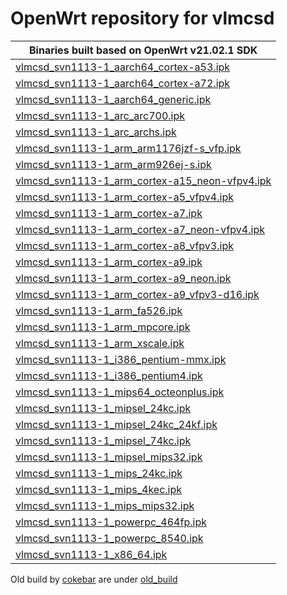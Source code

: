 OpenWrt repository for vlmcsd
========

| Binaries built based on OpenWrt v21.02.1 SDK |
|---|
|[vlmcsd_svn1113-1_aarch64_cortex-a53.ipk](https://a962702.github.io/openwrt-vlmcsd/21.02.1/vlmcsd_svn1113-1_aarch64_cortex-a53.ipk)|
|[vlmcsd_svn1113-1_aarch64_cortex-a72.ipk](https://a962702.github.io/openwrt-vlmcsd/21.02.1/vlmcsd_svn1113-1_aarch64_cortex-a72.ipk)|
|[vlmcsd_svn1113-1_aarch64_generic.ipk](https://a962702.github.io/openwrt-vlmcsd/21.02.1/vlmcsd_svn1113-1_aarch64_generic.ipk)|
|[vlmcsd_svn1113-1_arc_arc700.ipk](https://a962702.github.io/openwrt-vlmcsd/21.02.1/vlmcsd_svn1113-1_arc_arc700.ipk)|
|[vlmcsd_svn1113-1_arc_archs.ipk](https://a962702.github.io/openwrt-vlmcsd/21.02.1/vlmcsd_svn1113-1_arc_archs.ipk)|
|[vlmcsd_svn1113-1_arm_arm1176jzf-s_vfp.ipk](https://a962702.github.io/openwrt-vlmcsd/21.02.1/vlmcsd_svn1113-1_arm_arm1176jzf-s_vfp.ipk)|
|[vlmcsd_svn1113-1_arm_arm926ej-s.ipk](https://a962702.github.io/openwrt-vlmcsd/21.02.1/vlmcsd_svn1113-1_arm_arm926ej-s.ipk)|
|[vlmcsd_svn1113-1_arm_cortex-a15_neon-vfpv4.ipk](https://a962702.github.io/openwrt-vlmcsd/21.02.1/vlmcsd_svn1113-1_arm_cortex-a15_neon-vfpv4.ipk)|
|[vlmcsd_svn1113-1_arm_cortex-a5_vfpv4.ipk](https://a962702.github.io/openwrt-vlmcsd/21.02.1/vlmcsd_svn1113-1_arm_cortex-a5_vfpv4.ipk)|
|[vlmcsd_svn1113-1_arm_cortex-a7.ipk](https://a962702.github.io/openwrt-vlmcsd/21.02.1/vlmcsd_svn1113-1_arm_cortex-a7.ipk)|
|[vlmcsd_svn1113-1_arm_cortex-a7_neon-vfpv4.ipk](https://a962702.github.io/openwrt-vlmcsd/21.02.1/vlmcsd_svn1113-1_arm_cortex-a7_neon-vfpv4.ipk)|
|[vlmcsd_svn1113-1_arm_cortex-a8_vfpv3.ipk](https://a962702.github.io/openwrt-vlmcsd/21.02.1/vlmcsd_svn1113-1_arm_cortex-a8_vfpv3.ipk)|
|[vlmcsd_svn1113-1_arm_cortex-a9.ipk](https://a962702.github.io/openwrt-vlmcsd/21.02.1/vlmcsd_svn1113-1_arm_cortex-a9.ipk)|
|[vlmcsd_svn1113-1_arm_cortex-a9_neon.ipk](https://a962702.github.io/openwrt-vlmcsd/21.02.1/vlmcsd_svn1113-1_arm_cortex-a9_neon.ipk)|
|[vlmcsd_svn1113-1_arm_cortex-a9_vfpv3-d16.ipk](https://a962702.github.io/openwrt-vlmcsd/21.02.1/vlmcsd_svn1113-1_arm_cortex-a9_vfpv3-d16.ipk)|
|[vlmcsd_svn1113-1_arm_fa526.ipk](https://a962702.github.io/openwrt-vlmcsd/21.02.1/vlmcsd_svn1113-1_arm_fa526.ipk)|
|[vlmcsd_svn1113-1_arm_mpcore.ipk](https://a962702.github.io/openwrt-vlmcsd/21.02.1/vlmcsd_svn1113-1_arm_mpcore.ipk)|
|[vlmcsd_svn1113-1_arm_xscale.ipk](https://a962702.github.io/openwrt-vlmcsd/21.02.1/vlmcsd_svn1113-1_arm_xscale.ipk)|
|[vlmcsd_svn1113-1_i386_pentium-mmx.ipk](https://a962702.github.io/openwrt-vlmcsd/21.02.1/vlmcsd_svn1113-1_i386_pentium-mmx.ipk)|
|[vlmcsd_svn1113-1_i386_pentium4.ipk](https://a962702.github.io/openwrt-vlmcsd/21.02.1/vlmcsd_svn1113-1_i386_pentium4.ipk)|
|[vlmcsd_svn1113-1_mips64_octeonplus.ipk](https://a962702.github.io/openwrt-vlmcsd/21.02.1/vlmcsd_svn1113-1_mips64_octeonplus.ipk)|
|[vlmcsd_svn1113-1_mipsel_24kc.ipk](https://a962702.github.io/openwrt-vlmcsd/21.02.1/vlmcsd_svn1113-1_mipsel_24kc.ipk)|
|[vlmcsd_svn1113-1_mipsel_24kc_24kf.ipk](https://a962702.github.io/openwrt-vlmcsd/21.02.1/vlmcsd_svn1113-1_mipsel_24kc_24kf.ipk)|
|[vlmcsd_svn1113-1_mipsel_74kc.ipk](https://a962702.github.io/openwrt-vlmcsd/21.02.1/vlmcsd_svn1113-1_mipsel_74kc.ipk)|
|[vlmcsd_svn1113-1_mipsel_mips32.ipk](https://a962702.github.io/openwrt-vlmcsd/21.02.1/vlmcsd_svn1113-1_mipsel_mips32.ipk)|
|[vlmcsd_svn1113-1_mips_24kc.ipk](https://a962702.github.io/openwrt-vlmcsd/21.02.1/vlmcsd_svn1113-1_mips_24kc.ipk)|
|[vlmcsd_svn1113-1_mips_4kec.ipk](https://a962702.github.io/openwrt-vlmcsd/21.02.1/vlmcsd_svn1113-1_mips_4kec.ipk)|
|[vlmcsd_svn1113-1_mips_mips32.ipk](https://a962702.github.io/openwrt-vlmcsd/21.02.1/vlmcsd_svn1113-1_mips_mips32.ipk)|
|[vlmcsd_svn1113-1_powerpc_464fp.ipk](https://a962702.github.io/openwrt-vlmcsd/21.02.1/vlmcsd_svn1113-1_powerpc_464fp.ipk)|
|[vlmcsd_svn1113-1_powerpc_8540.ipk](https://a962702.github.io/openwrt-vlmcsd/21.02.1/vlmcsd_svn1113-1_powerpc_8540.ipk)|
|[vlmcsd_svn1113-1_x86_64.ipk](https://a962702.github.io/openwrt-vlmcsd/21.02.1/vlmcsd_svn1113-1_x86_64.ipk)|

Old build by [cokebar](https://github.com/cokebar) are under [old_build](https://github.com/a962702/openwrt-vlmcsd/tree/gh-pages/old_build)